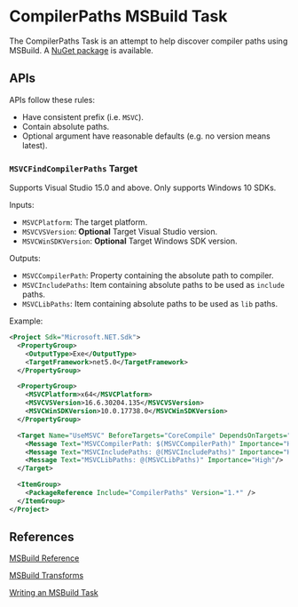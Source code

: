 # CompilerPaths MSBuild Task

The CompilerPaths Task is an attempt to help discover compiler paths using MSBuild. A [NuGet package](https://www.nuget.org/packages/CompilerPaths) is available.

## APIs

APIs follow these rules:

- Have consistent prefix (i.e. `MSVC`).
- Contain absolute paths.
- Optional argument have reasonable defaults (e.g. no version means latest).

### `MSVCFindCompilerPaths` Target

Supports Visual Studio 15.0 and above. Only supports Windows 10 SDKs.

Inputs:

- `MSVCPlatform`: The target platform.
- `MSVCVSVersion`: **Optional** Target Visual Studio version.
- `MSVCWinSDKVersion`: **Optional** Target Windows SDK version.

Outputs:

- `MSVCCompilerPath`: Property containing the absolute path to compiler.
- `MSVCIncludePaths`: Item containing absolute paths to be used as `include` paths.
- `MSVCLibPaths`: Item containing absolute paths to be used as `lib` paths.

Example:

```xml
<Project Sdk="Microsoft.NET.Sdk">
  <PropertyGroup>
    <OutputType>Exe</OutputType>
    <TargetFramework>net5.0</TargetFramework>
  </PropertyGroup>

  <PropertyGroup>
    <MSVCPlatform>x64</MSVCPlatform>
    <MSVCVSVersion>16.6.30204.135</MSVCVSVersion>
    <MSVCWinSDKVersion>10.0.17738.0</MSVCWinSDKVersion>
  </PropertyGroup>

  <Target Name="UseMSVC" BeforeTargets="CoreCompile" DependsOnTargets="MSVCFindCompilerPaths">
    <Message Text="MSVCCompilerPath: $(MSVCCompilerPath)" Importance="High"/>
    <Message Text="MSVCIncludePaths: @(MSVCIncludePaths)" Importance="High"/>
    <Message Text="MSVCLibPaths: @(MSVCLibPaths)" Importance="High"/>
  </Target>

  <ItemGroup>
    <PackageReference Include="CompilerPaths" Version="1.*" />
  </ItemGroup>
</Project>
```

## References

[MSBuild Reference](https://docs.microsoft.com/visualstudio/msbuild/msbuild)

[MSBuild Transforms](https://docs.microsoft.com/visualstudio/msbuild/msbuild-transforms)

[Writing an MSBuild Task](https://docs.microsoft.com/visualstudio/msbuild/task-writing)